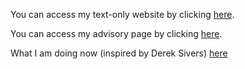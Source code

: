 You can access my text-only website by clicking [here](https://adityagovindaraj.github.io).

You can access my advisory page by clicking [here](https://adityagovindaraj.github.io/advisory/fiduciary.html).

What I am doing now (inspired by Derek Sivers) [here](https://adityagovindaraj.github.io/now.html)